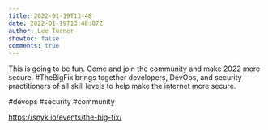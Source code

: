 ```yaml
---
title: 2022-01-19T13-48
date: 2022-01-19T13:48:07Z
author: Lee Turner
showtoc: false
comments: true
---
```


This is going to be fun.  Come and join the community and make 2022 more secure.  #TheBigFix brings together developers, DevOps, and security practitioners of all skill levels to help make the internet more secure.  

#devops #security #community 

https://snyk.io/events/the-big-fix/

